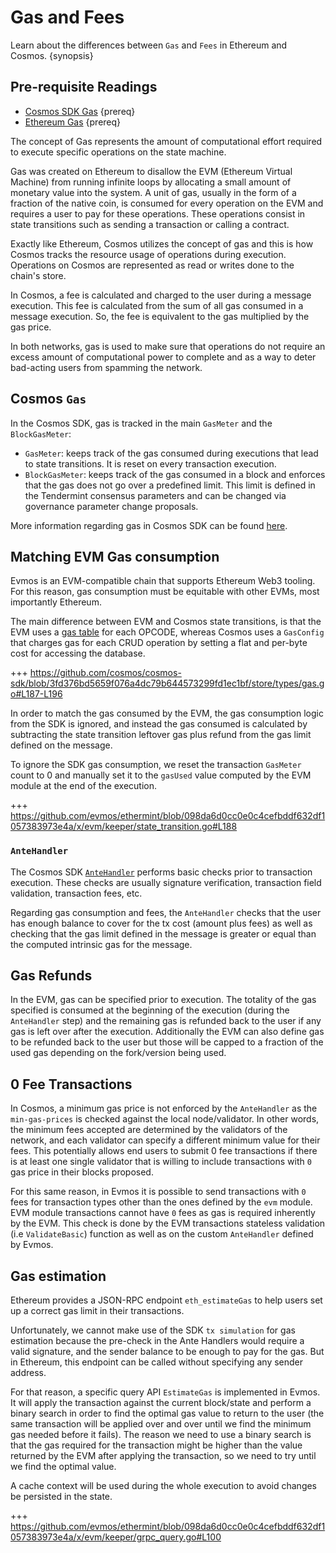 <!--
order: 3
-->

# Gas and Fees

Learn about the differences between `Gas` and `Fees` in Ethereum and Cosmos.
{synopsis}

## Pre-requisite Readings

- [Cosmos SDK Gas](https://docs.cosmos.network/main/basics/gas-fees.html)
  {prereq}
- [Ethereum Gas](https://ethereum.org/en/developers/docs/gas/) {prereq}

The concept of Gas represents the amount of computational effort required to
execute specific operations on the state machine.

Gas was created on Ethereum to disallow the EVM (Ethereum Virtual Machine) from
running infinite loops by allocating a small amount of monetary value into the
system. A unit of gas, usually in the form of a fraction of the native coin, is
consumed for every operation on the EVM and requires a user to pay for these
operations. These operations consist in state transitions such as sending a
transaction or calling a contract.

Exactly like Ethereum, Cosmos utilizes the concept of gas and this is how Cosmos
tracks the resource usage of operations during execution. Operations on Cosmos
are represented as read or writes done to the chain's store.

In Cosmos, a fee is calculated and charged to the user during a message
execution. This fee is calculated from the sum of all gas consumed in a message
execution. So, the fee is equivalent to the gas multiplied by the gas price.

In both networks, gas is used to make sure that operations do not require an
excess amount of computational power to complete and as a way to deter
bad-acting users from spamming the network.

## Cosmos `Gas`

In the Cosmos SDK, gas is tracked in the main `GasMeter` and the
`BlockGasMeter`:

- `GasMeter`: keeps track of the gas consumed during executions that lead to
  state transitions. It is reset on every transaction execution.
- `BlockGasMeter`: keeps track of the gas consumed in a block and enforces that
  the gas does not go over a predefined limit. This limit is defined in the
  Tendermint consensus parameters and can be changed via governance parameter
  change proposals.

More information regarding gas in Cosmos SDK can be found
[here](https://docs.cosmos.network/main/basics/gas-fees.html).

## Matching EVM Gas consumption

Evmos is an EVM-compatible chain that supports Ethereum Web3 tooling. For this
reason, gas consumption must be equitable with other EVMs, most importantly
Ethereum.

The main difference between EVM and Cosmos state transitions, is that the EVM
uses a
[gas table](https://github.com/ethereum/go-ethereum/blob/master/params/protocol_params.go)
for each OPCODE, whereas Cosmos uses a `GasConfig` that charges gas for each
CRUD operation by setting a flat and per-byte cost for accessing the database.

\+++
https://github.com/cosmos/cosmos-sdk/blob/3fd376bd5659f076a4dc79b644573299fd1ec1bf/store/types/gas.go#L187-L196

In order to match the gas consumed by the EVM, the gas consumption logic from
the SDK is ignored, and instead the gas consumed is calculated by subtracting
the state transition leftover gas plus refund from the gas limit defined on the
message.

To ignore the SDK gas consumption, we reset the transaction `GasMeter` count to
0 and manually set it to the `gasUsed` value computed by the EVM module at the
end of the execution.

\+++
https://github.com/evmos/ethermint/blob/098da6d0cc0e0c4cefbddf632df1057383973e4a/x/evm/keeper/state_transition.go#L188

### `AnteHandler`

The Cosmos SDK
[`AnteHandler`](https://docs.cosmos.network/main/basics/gas-fees.html#antehandler)
performs basic checks prior to transaction execution. These checks are usually
signature verification, transaction field validation, transaction fees, etc.

Regarding gas consumption and fees, the `AnteHandler` checks that the user has
enough balance to cover for the tx cost (amount plus fees) as well as checking
that the gas limit defined in the message is greater or equal than the computed
intrinsic gas for the message.

## Gas Refunds

In the EVM, gas can be specified prior to execution. The totality of the gas
specified is consumed at the beginning of the execution (during the
`AnteHandler` step) and the remaining gas is refunded back to the user if any
gas is left over after the execution. Additionally the EVM can also define gas
to be refunded back to the user but those will be capped to a fraction of the
used gas depending on the fork/version being used.

## 0 Fee Transactions

In Cosmos, a minimum gas price is not enforced by the `AnteHandler` as the
`min-gas-prices` is checked against the local node/validator. In other words,
the minimum fees accepted are determined by the validators of the network, and
each validator can specify a different minimum value for their fees. This
potentially allows end users to submit 0 fee transactions if there is at least
one single validator that is willing to include transactions with `0` gas price
in their blocks proposed.

For this same reason, in Evmos it is possible to send transactions with `0` fees
for transaction types other than the ones defined by the `evm` module. EVM
module transactions cannot have `0` fees as gas is required inherently by the
EVM. This check is done by the EVM transactions stateless validation (i.e
`ValidateBasic`) function as well as on the custom `AnteHandler` defined by
Evmos.

## Gas estimation

Ethereum provides a JSON-RPC endpoint `eth_estimateGas` to help users set up a
correct gas limit in their transactions.

Unfortunately, we cannot make use of the SDK `tx simulation` for gas estimation
because the pre-check in the Ante Handlers would require a valid signature, and
the sender balance to be enough to pay for the gas. But in Ethereum, this
endpoint can be called without specifying any sender address.

For that reason, a specific query API `EstimateGas` is implemented in Evmos. It
will apply the transaction against the current block/state and perform a binary
search in order to find the optimal gas value to return to the user (the same
transaction will be applied over and over until we find the minimum gas needed
before it fails). The reason we need to use a binary search is that the gas
required for the transaction might be higher than the value returned by the EVM
after applying the transaction, so we need to try until we find the optimal
value.

A cache context will be used during the whole execution to avoid changes be
persisted in the state.

\+++
https://github.com/evmos/ethermint/blob/098da6d0cc0e0c4cefbddf632df1057383973e4a/x/evm/keeper/grpc_query.go#L100
